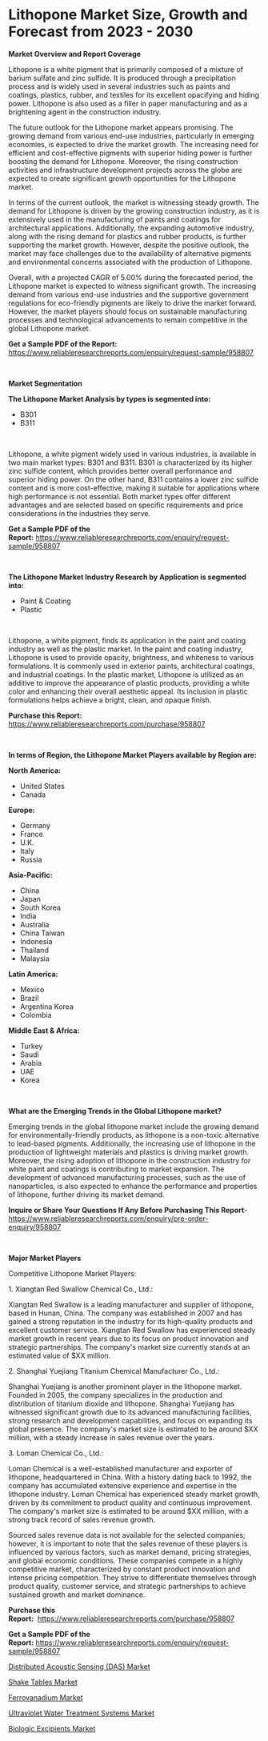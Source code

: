 <p><h1>Lithopone Market Size, Growth and Forecast from 2023 - 2030</h1></p><p><strong>Market Overview and Report Coverage</strong></p>
<p><p>Lithopone is a white pigment that is primarily composed of a mixture of barium sulfate and zinc sulfide. It is produced through a precipitation process and is widely used in several industries such as paints and coatings, plastics, rubber, and textiles for its excellent opacifying and hiding power. Lithopone is also used as a filler in paper manufacturing and as a brightening agent in the construction industry.</p><p>The future outlook for the Lithopone market appears promising. The growing demand from various end-use industries, particularly in emerging economies, is expected to drive the market growth. The increasing need for efficient and cost-effective pigments with superior hiding power is further boosting the demand for Lithopone. Moreover, the rising construction activities and infrastructure development projects across the globe are expected to create significant growth opportunities for the Lithopone market.</p><p>In terms of the current outlook, the market is witnessing steady growth. The demand for Lithopone is driven by the growing construction industry, as it is extensively used in the manufacturing of paints and coatings for architectural applications. Additionally, the expanding automotive industry, along with the rising demand for plastics and rubber products, is further supporting the market growth. However, despite the positive outlook, the market may face challenges due to the availability of alternative pigments and environmental concerns associated with the production of Lithopone.</p><p>Overall, with a projected CAGR of 5.00% during the forecasted period, the Lithopone market is expected to witness significant growth. The increasing demand from various end-use industries and the supportive government regulations for eco-friendly pigments are likely to drive the market forward. However, the market players should focus on sustainable manufacturing processes and technological advancements to remain competitive in the global Lithopone market.</p></p>
<p><strong>Get a Sample PDF of the Report:</strong> <a href="https://www.reliableresearchreports.com/enquiry/request-sample/958807">https://www.reliableresearchreports.com/enquiry/request-sample/958807</a></p>
<p>&nbsp;</p>
<p><strong>Market Segmentation</strong></p>
<p><strong>The Lithopone Market Analysis by types is segmented into:</strong></p>
<p><ul><li>B301</li><li>B311</li></ul></p>
<p>&nbsp;</p>
<p><p>Lithopone, a white pigment widely used in various industries, is available in two main market types: B301 and B311. B301 is characterized by its higher zinc sulfide content, which provides better overall performance and superior hiding power. On the other hand, B311 contains a lower zinc sulfide content and is more cost-effective, making it suitable for applications where high performance is not essential. Both market types offer different advantages and are selected based on specific requirements and price considerations in the industries they serve.</p></p>
<p><strong>Get a Sample PDF of the Report:</strong>&nbsp;<a href="https://www.reliableresearchreports.com/enquiry/request-sample/958807">https://www.reliableresearchreports.com/enquiry/request-sample/958807</a></p>
<p>&nbsp;</p>
<p><strong>The Lithopone Market Industry Research by Application is segmented into:</strong></p>
<p><ul><li>Paint & Coating</li><li>Plastic</li></ul></p>
<p>&nbsp;</p>
<p><p>Lithopone, a white pigment, finds its application in the paint and coating industry as well as the plastic market. In the paint and coating industry, Lithopone is used to provide opacity, brightness, and whiteness to various formulations. It is commonly used in exterior paints, architectural coatings, and industrial coatings. In the plastic market, Lithopone is utilized as an additive to improve the appearance of plastic products, providing a white color and enhancing their overall aesthetic appeal. Its inclusion in plastic formulations helps achieve a bright, clean, and opaque finish.</p></p>
<p><strong>Purchase this Report:</strong>&nbsp; <a href="https://www.reliableresearchreports.com/purchase/958807">https://www.reliableresearchreports.com/purchase/958807</a></p>
<p>&nbsp;</p>
<p><strong>In terms of Region, the Lithopone Market Players available by Region are:</strong></p>
<p>
    <p> <strong> North America: </strong>
        <ul>
            <li>United States</li>
            <li>Canada</li>
        </ul>
        </p> 
    <p> <strong> Europe: </strong>
        <ul>
            <li>Germany</li>
            <li>France</li>
            <li>U.K.</li>
            <li>Italy</li>
            <li>Russia</li>
        </ul>
        </p> 
    <p> <strong> Asia-Pacific: </strong>
        <ul>
            <li>China</li>
            <li>Japan</li>
            <li>South Korea</li>
            <li>India</li>
            <li>Australia</li>
            <li>China Taiwan</li>
            <li>Indonesia</li>
            <li>Thailand</li>
            <li>Malaysia</li>
        </ul>
        </p> 
    <p> <strong> Latin America: </strong>
        <ul>
            <li>Mexico</li>
            <li>Brazil</li>
            <li>Argentina Korea</li>
            <li>Colombia</li>
        </ul>
        </p> 
    <p> <strong> Middle East & Africa: </strong>
        <ul>
            <li>Turkey</li>
            <li>Saudi</li>
            <li>Arabia</li>
            <li>UAE</li>
            <li>Korea</li>
        </ul>
    </p>
    </p>
<p>&nbsp;</p>
<p><strong>What are the Emerging Trends in the Global Lithopone market?</strong></p>
<p><p>Emerging trends in the global lithopone market include the growing demand for environmentally-friendly products, as lithopone is a non-toxic alternative to lead-based pigments. Additionally, the increasing use of lithopone in the production of lightweight materials and plastics is driving market growth. Moreover, the rising adoption of lithopone in the construction industry for white paint and coatings is contributing to market expansion. The development of advanced manufacturing processes, such as the use of nanoparticles, is also expected to enhance the performance and properties of lithopone, further driving its market demand.</p></p>
<p><strong>Inquire or Share Your Questions If Any Before Purchasing This Report</strong>- <a href="https://www.reliableresearchreports.com/enquiry/pre-order-enquiry/958807">https://www.reliableresearchreports.com/enquiry/pre-order-enquiry/958807</a></p>
<p>&nbsp;</p>
<p><strong>Major Market Players</strong></p>
<p><p>Competitive Lithopone Market Players:</p><p>1. Xiangtan Red Swallow Chemical Co., Ltd.:</p><p>Xiangtan Red Swallow is a leading manufacturer and supplier of lithopone, based in Hunan, China. The company was established in 2007 and has gained a strong reputation in the industry for its high-quality products and excellent customer service. Xiangtan Red Swallow has experienced steady market growth in recent years due to its focus on product innovation and strategic partnerships. The company's market size currently stands at an estimated value of $XX million.</p><p>2. Shanghai Yuejiang Titanium Chemical Manufacturer Co., Ltd.:</p><p>Shanghai Yuejiang is another prominent player in the lithopone market. Founded in 2005, the company specializes in the production and distribution of titanium dioxide and lithopone. Shanghai Yuejiang has witnessed significant growth due to its advanced manufacturing facilities, strong research and development capabilities, and focus on expanding its global presence. The company's market size is estimated to be around $XX million, with a steady increase in sales revenue over the years.</p><p>3. Loman Chemical Co., Ltd.:</p><p>Loman Chemical is a well-established manufacturer and exporter of lithopone, headquartered in China. With a history dating back to 1992, the company has accumulated extensive experience and expertise in the lithopone industry. Loman Chemical has experienced steady market growth, driven by its commitment to product quality and continuous improvement. The company's market size is estimated to be around $XX million, with a strong track record of sales revenue growth.</p><p>Sourced sales revenue data is not available for the selected companies; however, it is important to note that the sales revenue of these players is influenced by various factors, such as market demand, pricing strategies, and global economic conditions. These companies compete in a highly competitive market, characterized by constant product innovation and intense pricing competition. They strive to differentiate themselves through product quality, customer service, and strategic partnerships to achieve sustained growth and market dominance.</p></p>
<p><strong>Purchase this Report:</strong>&nbsp;&nbsp;<a href="https://www.reliableresearchreports.com/purchase/958807">https://www.reliableresearchreports.com/purchase/958807</a></p>
<p></p>
<p><strong>Get a Sample PDF of the Report:</strong>&nbsp;<a href="https://www.reliableresearchreports.com/enquiry/request-sample/958807">https://www.reliableresearchreports.com/enquiry/request-sample/958807</a></p>
<p><p><a href="https://www.linkedin.com/pulse/distributed-acoustic-sensing-das-market-size-2023--kidee/">Distributed Acoustic Sensing (DAS) Market</a></p><p><a href="https://medium.com/@cierrahayes645/shake-tables-market-trends-forecast-and-competitive-analysis-to-2030-2b6cf1607b16">Shake Tables Market</a></p><p><a href="https://github.com/castoriffic/Market-Research-Report-List-1/blob/main/ferrovanadium-market.md">Ferrovanadium Market</a></p><p><a href="https://medium.com/@boydsmitham726/ultraviolet-water-treatment-systems-market-insight-market-trends-growth-forecasted-from-2023-to-94ff3cf4f00b">Ultraviolet Water Treatment Systems Market</a></p><p><a href="https://github.com/mabutironaldo/Market-Research-Report-List-1/blob/main/biologic-excipients-market.md">Biologic Excipients Market</a></p></p>